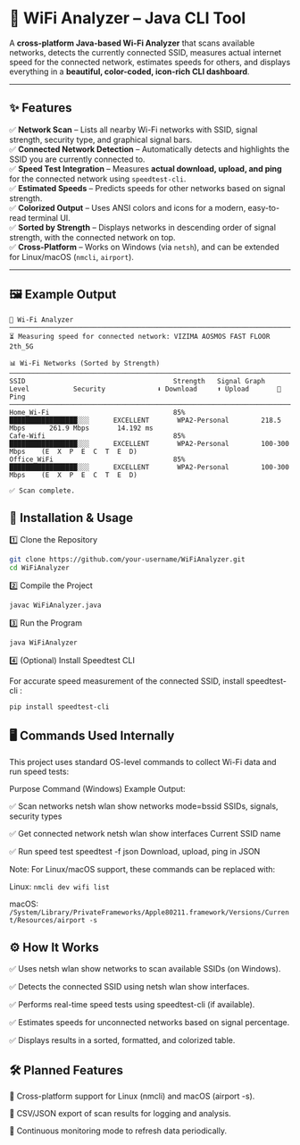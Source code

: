 # 📶 WiFi Analyzer – Java CLI Tool  

A **cross-platform Java-based Wi-Fi Analyzer** that scans available networks, detects the currently connected SSID, measures actual internet speed for the connected network, estimates speeds for others, and displays everything in a **beautiful, color-coded, icon-rich CLI dashboard**.

---

## ✨ Features  

✅ **Network Scan** – Lists all nearby Wi-Fi networks with SSID, signal strength, security type, and graphical signal bars.  
✅ **Connected Network Detection** – Automatically detects and highlights the SSID you are currently connected to.  
✅ **Speed Test Integration** – Measures **actual download, upload, and ping** for the connected network using `speedtest-cli`.  
✅ **Estimated Speeds** – Predicts speeds for other networks based on signal strength.  
✅ **Colorized Output** – Uses ANSI colors and icons for a modern, easy-to-read terminal UI.  
✅ **Sorted by Strength** – Displays networks in descending order of signal strength, with the connected network on top.  
✅ **Cross-Platform** – Works on Windows (via `netsh`), and can be extended for Linux/macOS (`nmcli`, `airport`).  

---

## 🖼 Example Output  

```text
📶 Wi-Fi Analyzer
────────────────────────────────────────────────────────────────────────────────────────────
⏳ Measuring speed for connected network: VIZIMA AOSMOS FAST FLOOR 2th_5G

📊 Wi-Fi Networks (Sorted by Strength)
─────────────────────────────────────────────────────────────────────────────────────────────────────────────────────────────────────────────────────────────
SSID                                     Strength   Signal Graph              Level           Security             ⬇️ Download     ⬆️ Upload       🏓 Ping   
─────────────────────────────────────────────────────────────────────────────────────────────────────────────────────────────────────────────────────────────
Home_Wi-Fi                               85%        █████████████████░░░      EXCELLENT       WPA2-Personal        218.5 Mbps      261.9 Mbps       14.192 ms 
Cafe-Wifi                                85%        █████████████████░░░      EXCELLENT       WPA2-Personal        100-300 Mbps    (E  X  P  E  C  T  E  D)           
Office_WiFi                              85%        █████████████████░░░      EXCELLENT       WPA2-Personal        100-300 Mbps    (E  X  P  E  C  T  E  D)    

✅ Scan complete.
```
## 🚀 Installation & Usage
1️⃣ Clone the Repository
```bash
git clone https://github.com/your-username/WiFiAnalyzer.git
cd WiFiAnalyzer
```

2️⃣ Compile the Project
```bash
javac WiFiAnalyzer.java
```

3️⃣ Run the Program
```bash
java WiFiAnalyzer
```

4️⃣ (Optional) Install Speedtest CLI

For accurate speed measurement of the connected SSID, install speedtest-cli
:
```bash
pip install speedtest-cli
```

## 🖥 Commands Used Internally

This project uses standard OS-level commands to collect Wi-Fi data and run speed tests:

Purpose	Command (Windows)	Example Output:

✅ Scan networks	netsh wlan show networks mode=bssid	SSIDs, signals, security types

✅ Get connected network	netsh wlan show interfaces	Current SSID name

✅ Run speed test	speedtest -f json	Download, upload, ping in JSON

Note: For Linux/macOS support, these commands can be replaced with:

Linux: ``` nmcli dev wifi list ```

macOS: ``` /System/Library/PrivateFrameworks/Apple80211.framework/Versions/Current/Resources/airport -s ```

## ⚙️ How It Works

✅ Uses netsh wlan show networks to scan available SSIDs (on Windows).

✅ Detects the connected SSID using netsh wlan show interfaces.

✅ Performs real-time speed tests using speedtest-cli (if available).

✅ Estimates speeds for unconnected networks based on signal percentage.

✅ Displays results in a sorted, formatted, and colorized table.

## 🛠 Planned Features

🔄 Cross-platform support for Linux (nmcli) and macOS (airport -s).

📄 CSV/JSON export of scan results for logging and analysis.

📡 Continuous monitoring mode to refresh data periodically.

